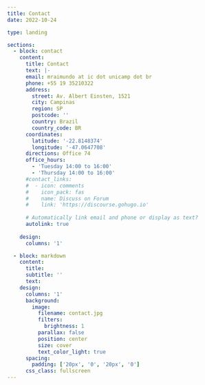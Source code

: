 ```yaml
---
title: Contact
date: 2022-10-24

type: landing

sections:
  - block: contact
    content:
      title: Contact
      text: |-
      email: mraimundo at ic dot unicamp dot br
      phone: +55 19 35210322
      address:
        street: Av. Albert Einsten, 1521
        city: Campinas
        region: SP
        postcode: ''
        country: Brazil
        country_code: BR
      coordinates:
        latitude: '-22.8148374'
        longitude: '-47.0647708'
      directions: Office 74
      office_hours:
        - 'Tuesday 14:00 to 16:00'
        - 'Thursday 14:00 to 16:00'
      #contact_links:
      #  - icon: comments
      #    icon_pack: fas
      #    name: Discuss on Forum
      #    link: 'https://discourse.gohugo.io'
    
      # Automatically link email and phone or display as text?
      autolink: true
   
    design:
      columns: '1'

  - block: markdown
    content:
      title:
      subtitle: ''
      text:
    design:
      columns: '1'
      background:
        image: 
          filename: contact.jpg
          filters:
            brightness: 1
          parallax: false
          position: center
          size: cover
          text_color_light: true
      spacing:
        padding: ['20px', '0', '20px', '0']
      css_class: fullscreen
---
```

